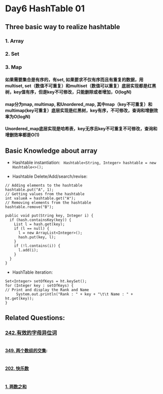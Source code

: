 # Day6 HashTable 01

##  Three basic way to realize hashtable 
### 1. Array
### 2. Set
### 3. Map
#### 如果需要集合是有序的，有set, 如果要求不仅有序而且有重复的数据，用multiset, set（数值不可重复）和multiset（数值可以重复）底层实现都是红黑树，key值有序，但是key不可修改，只能删除或者增加，O(logN)
#### map分为map, multimap, 和Unordered_map, 其中map（key不可重复）和multimap(key可重复）底层实现是红黑树，key有序，不可修改，查询和增删效率为O(logN)
#### Unordered_map底层实现是哈希表，key无序且key不可重复不可修改，查询和增删效率都是O(1)

##  Basic Knowledge about array
- Hashtable instantiation:
` Hashtable<String, Integer> hashtable = new Hashtable<>();`

- Hashtable Delete/Add/search/revise: 
```
// Adding elements to the hashtable
hashtable.put("A", 1);
// Getting values from the hashtable
int valueA = hashtable.get("A");
// Removing elements from the hashtable
hashtable.remove("B");

public void put(String key, Integer i) {
  if (hash.containsKey(key)) {
    List l = hash.get(key);
    if (l == null) {
      l = new ArrayList<Integer>();
      hash.put(key, l);
    }
    if (!l.contains(i)) {
      l.add(i);
    }
  }
}
```

- HashTable iteration: 
```
Set<Integer> setOfKeys = ht.keySet();
for (Integer key : setOfKeys) {
// Print and display the Rank and Name
     System.out.println("Rank : " + key + "\t\t Name : " + ht.get(key));
}
```

## Related Questions:
### [242.有效的字母异位词 ](https://leetcode.com/problems/remove-linked-list-elements/description/)
```

```

#### [349. 两个数组的交集](https://leetcode.com/problems/design-linked-list/):  
```

```

#### [202. 快乐数](https://leetcode.com/problems/reverse-linked-list/)
```

```

#### [1. 两数之和]()
```

```
